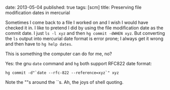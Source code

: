 date: 2013-05-04
published: true
tags: [scm]
title: Preserving file modification dates in mercurial

Sometimes I come back to a file I worked on and I wish I would have
checked it in. I like to pretend I did by using the file modification
date as the commit date. I just `ls -l xyz` and then `hg commit -dWHEN
xyz`.  But converting the `ls` output into mercurial date format is
error prone; I always get it wrong and then have to `hg help dates`.

This is something the computer can do for me, no?

Yes: the gnu `date` command and `hg` both support RFC822 date format:

    hg commit -d"`date --rfc-822 --reference=xyz`" xyz

Note the ""s around the ``s. Ah, the joys of shell quoting.
